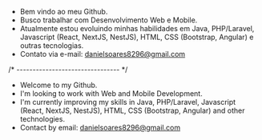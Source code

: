 - Bem vindo ao meu Github.
- Busco trabalhar com Desenvolvimento Web e Mobile.
- Atualmente estou evoluindo minhas habilidades em Java, PHP/Laravel, Javascript (React, NextJS, NestJS), HTML, CSS (Bootstrap, Angular) e outras tecnologias.
- Contato via e-mail: danielsoares8296@gmail.com

/* -------------------------------- */

- Welcome to my Github.
- I'm looking to work with Web and Mobile Development.
- I'm currently improving my skills in Java, PHP/Laravel, Javascript (React, NextJS, NestJS), HTML, CSS (Bootstrap, Angular) and other technologies.
- Contact by email: danielsoares8296@gmail.com
